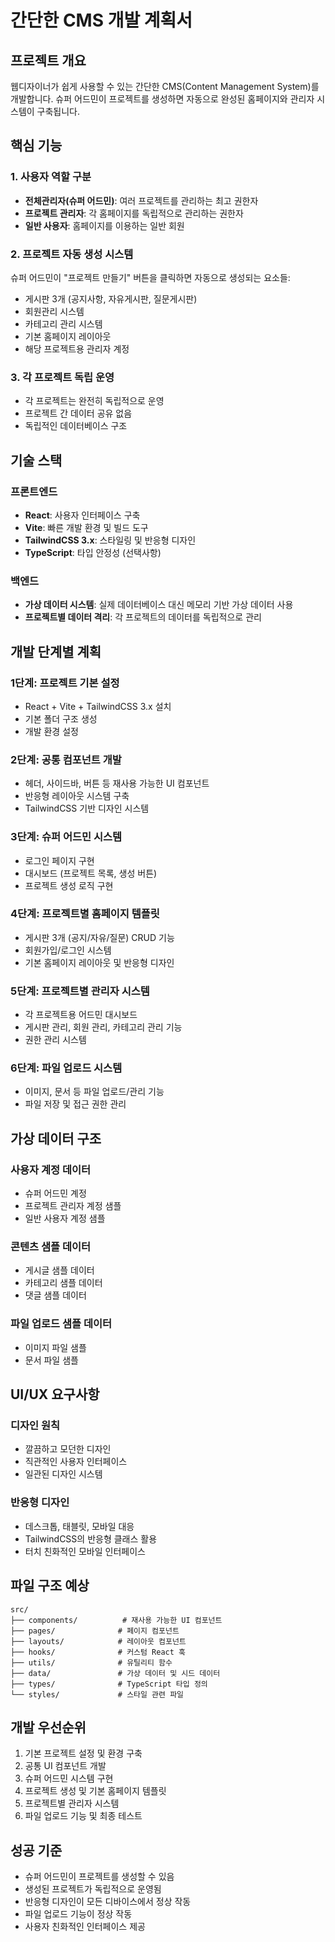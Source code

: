 # 간단한 CMS 개발 계획서

## 프로젝트 개요
웹디자이너가 쉽게 사용할 수 있는 간단한 CMS(Content Management System)를 개발합니다. 
슈퍼 어드민이 프로젝트를 생성하면 자동으로 완성된 홈페이지와 관리자 시스템이 구축됩니다.

## 핵심 기능

### 1. 사용자 역할 구분
- **전체관리자(슈퍼 어드민)**: 여러 프로젝트를 관리하는 최고 권한자
- **프로젝트 관리자**: 각 홈페이지를 독립적으로 관리하는 권한자
- **일반 사용자**: 홈페이지를 이용하는 일반 회원

### 2. 프로젝트 자동 생성 시스템
슈퍼 어드민이 "프로젝트 만들기" 버튼을 클릭하면 자동으로 생성되는 요소들:
- 게시판 3개 (공지사항, 자유게시판, 질문게시판)
- 회원관리 시스템
- 카테고리 관리 시스템
- 기본 홈페이지 레이아웃
- 해당 프로젝트용 관리자 계정

### 3. 각 프로젝트 독립 운영
- 각 프로젝트는 완전히 독립적으로 운영
- 프로젝트 간 데이터 공유 없음
- 독립적인 데이터베이스 구조

## 기술 스택

### 프론트엔드
- **React**: 사용자 인터페이스 구축
- **Vite**: 빠른 개발 환경 및 빌드 도구
- **TailwindCSS 3.x**: 스타일링 및 반응형 디자인
- **TypeScript**: 타입 안정성 (선택사항)

### 백엔드
- **가상 데이터 시스템**: 실제 데이터베이스 대신 메모리 기반 가상 데이터 사용
- **프로젝트별 데이터 격리**: 각 프로젝트의 데이터를 독립적으로 관리

## 개발 단계별 계획

### 1단계: 프로젝트 기본 설정
- React + Vite + TailwindCSS 3.x 설치
- 기본 폴더 구조 생성
- 개발 환경 설정

### 2단계: 공통 컴포넌트 개발
- 헤더, 사이드바, 버튼 등 재사용 가능한 UI 컴포넌트
- 반응형 레이아웃 시스템 구축
- TailwindCSS 기반 디자인 시스템

### 3단계: 슈퍼 어드민 시스템
- 로그인 페이지 구현
- 대시보드 (프로젝트 목록, 생성 버튼)
- 프로젝트 생성 로직 구현

### 4단계: 프로젝트별 홈페이지 템플릿
- 게시판 3개 (공지/자유/질문) CRUD 기능
- 회원가입/로그인 시스템
- 기본 홈페이지 레이아웃 및 반응형 디자인

### 5단계: 프로젝트별 관리자 시스템
- 각 프로젝트용 어드민 대시보드
- 게시판 관리, 회원 관리, 카테고리 관리 기능
- 권한 관리 시스템

### 6단계: 파일 업로드 시스템
- 이미지, 문서 등 파일 업로드/관리 기능
- 파일 저장 및 접근 권한 관리

## 가상 데이터 구조

### 사용자 계정 데이터
- 슈퍼 어드민 계정
- 프로젝트 관리자 계정 샘플
- 일반 사용자 계정 샘플

### 콘텐츠 샘플 데이터
- 게시글 샘플 데이터
- 카테고리 샘플 데이터
- 댓글 샘플 데이터

### 파일 업로드 샘플 데이터
- 이미지 파일 샘플
- 문서 파일 샘플

## UI/UX 요구사항

### 디자인 원칙
- 깔끔하고 모던한 디자인
- 직관적인 사용자 인터페이스
- 일관된 디자인 시스템

### 반응형 디자인
- 데스크톱, 태블릿, 모바일 대응
- TailwindCSS의 반응형 클래스 활용
- 터치 친화적인 모바일 인터페이스

## 파일 구조 예상
```
src/
├── components/          # 재사용 가능한 UI 컴포넌트
├── pages/              # 페이지 컴포넌트
├── layouts/            # 레이아웃 컴포넌트
├── hooks/              # 커스텀 React 훅
├── utils/              # 유틸리티 함수
├── data/               # 가상 데이터 및 시드 데이터
├── types/              # TypeScript 타입 정의
└── styles/             # 스타일 관련 파일
```

## 개발 우선순위
1. 기본 프로젝트 설정 및 환경 구축
2. 공통 UI 컴포넌트 개발
3. 슈퍼 어드민 시스템 구현
4. 프로젝트 생성 및 기본 홈페이지 템플릿
5. 프로젝트별 관리자 시스템
6. 파일 업로드 기능 및 최종 테스트

## 성공 기준
- 슈퍼 어드민이 프로젝트를 생성할 수 있음
- 생성된 프로젝트가 독립적으로 운영됨
- 반응형 디자인이 모든 디바이스에서 정상 작동
- 파일 업로드 기능이 정상 작동
- 사용자 친화적인 인터페이스 제공
